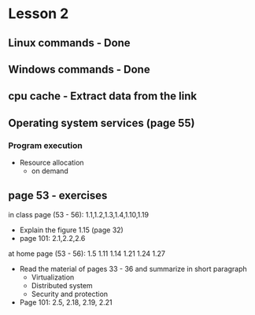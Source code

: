 # Lesson 2

## Linux commands - Done

## Windows commands - Done

## cpu cache - Extract data from the link

## Operating system services (page 55)

### Program execution

- Resource allocation
  - on demand

## page 53 - exercises

in class page (53 - 56): 1.1,1.2,1.3,1.4,1.10,1.19

- Explain the figure 1.15 (page 32)
- page 101: 2.1,2.2,2.6

at home page (53 - 56): 1.5 1.11 1.14 1.21 1.24 1.27

- Read the material of pages 33 - 36 and summarize in short paragraph
  - Virtualization
  - Distributed system
  - Security and protection
- Page 101: 2.5, 2.18, 2.19, 2.21
